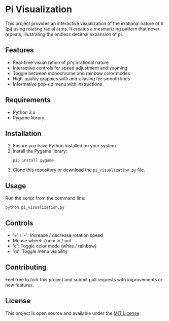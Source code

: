 # Pi Visualization

This project provides an interactive visualization of the irrational nature of π (pi) using rotating radial arms. It creates a mesmerizing pattern that never repeats, illustrating the endless decimal expansion of pi.

## Features

- Real-time visualization of pi's irrational nature
- Interactive controls for speed adjustment and zooming
- Toggle between monochrome and rainbow color modes
- High-quality graphics with anti-aliasing for smooth lines
- Informative pop-up menu with instructions

## Requirements

- Python 3.x
- Pygame library

## Installation

1. Ensure you have Python installed on your system.
2. Install the Pygame library:
   ```
   pip install pygame
   ```
3. Clone this repository or download the `pi_visualization.py` file.

## Usage

Run the script from the command line:

```
python pi_visualization.py
```

## Controls

- '+' / '-': Increase / decrease rotation speed
- Mouse wheel: Zoom in / out
- 'c': Toggle color mode (white / rainbow)
- 'm': Toggle menu visibility

## Contributing

Feel free to fork this project and submit pull requests with improvements or new features.

## License

This project is open source and available under the [MIT License](LICENSE).
